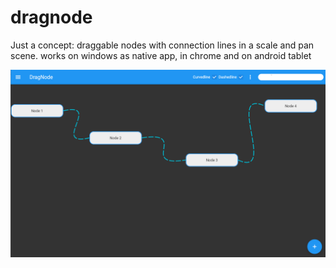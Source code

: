 # dragnode

Just a concept: 
draggable nodes with connection lines in a scale and pan scene. 
works on windows as native app, in chrome and on android tablet

![Printscreen](Printscreen-draggable-nodes.png)




